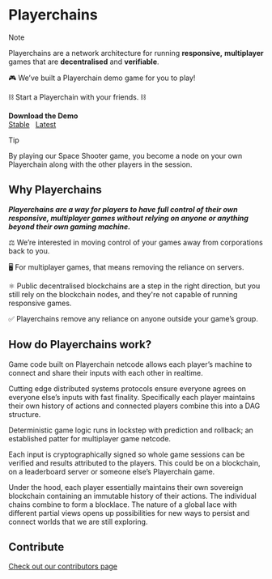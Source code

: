# Playerchains

> [!NOTE]  
> Playerchains are a network architecture for running **responsive,** **multiplayer** games that are **decentralised** and **verifiable**.

:video_game: We’ve built a Playerchain demo game for you to play!

:chains: Start a Playerchain with your friends. :chains:

**Download the Demo** <br>
[Stable](https://github.com/playmint/playerchain-demo/releases/tag/v0.0.33) &nbsp;
[Latest](https://github.com/playmint/playerchain-demo/releases/latest)

> [!TIP]  
> By playing our Space Shooter game, you become a node on your own Playerchain along with the other players in the session.


## Why Playerchains

***Playerchains are a way for players to have full control of their own responsive, multiplayer games without relying on anyone or anything beyond their own gaming machine.***

:balance_scale: We’re interested in moving control of your games away from corporations back to you.

:desktop_computer: For multiplayer games, that means removing the reliance on servers.

:atom_symbol: Public decentralised blockchains are a step in the right direction, but you still rely on the blockchain nodes, and they're not capable of running responsive games.

:white_check_mark: Playerchains remove any reliance on anyone outside your game’s group.


## How do Playerchains work?

Game code built on Playerchain netcode allows each player’s machine to connect and share their inputs with each other in realtime. 

Cutting edge distributed systems protocols ensure everyone agrees on everyone else’s inputs with fast finality. Specifically each player maintains their own history of actions and connected players combine this into a DAG structure.

Deterministic game logic runs in lockstep with prediction and rollback; an established patter for multiplayer game netcode.

Each input is cryptographically signed so whole game sessions can be verified and results attributed to the players. This could be on a blockchain, on a leaderboard server or someone else’s Playerchain game.

Under the hood, each player essentially maintains their own sovereign blockchain containing an immutable history of their actions. The individual chains combine to form a blocklace. The nature of a global lace with different partial views opens up possibilities for new ways to persist and connect worlds that we are still exploring.


## Contribute

[Check out our contributors page](CONTRIBUTE.md)
